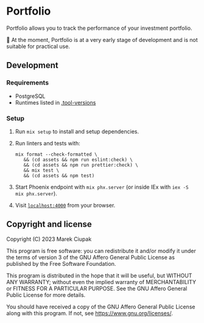 # Portfolio

Portfolio allows you to track the performance of your investment portfolio.

:construction: At the moment, Portfolio is at a very early stage of development and is not suitable for practical use.

## Development

### Requirements

- PostgreSQL
- Runtimes listed in [.tool-versions](.tool-versions)

### Setup

1. Run `mix setup` to install and setup dependencies.

2. Run linters and tests with:

   ```shell
   mix format --check-formatted \
      && (cd assets && npm run eslint:check) \
      && (cd assets && npm run prettier:check) \
      && mix test \
      && (cd assets && npm test)
   ```

3. Start Phoenix endpoint with `mix phx.server` (or inside IEx with `iex -S mix phx.server`).

4. Visit [`localhost:4000`](http://localhost:4000) from your browser.

## Copyright and license

Copyright (C) 2023 Marek Ciupak

This program is free software: you can redistribute it and/or modify
it under the terms of version 3 of the GNU Affero General Public License
as published by the Free Software Foundation.

This program is distributed in the hope that it will be useful,
but WITHOUT ANY WARRANTY; without even the implied warranty of
MERCHANTABILITY or FITNESS FOR A PARTICULAR PURPOSE. See the
GNU Affero General Public License for more details.

You should have received a copy of the GNU Affero General Public License
along with this program. If not, see <https://www.gnu.org/licenses/>.
